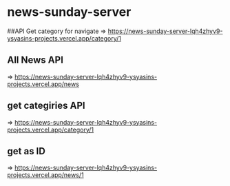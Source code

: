 # news-sunday-server

##API Get category for navigate
=> https://news-sunday-server-lqh4zhyv9-ysyasins-projects.vercel.app/category/1

## All News API
=> https://news-sunday-server-lqh4zhyv9-ysyasins-projects.vercel.app/news

## get categiries API
=> https://news-sunday-server-lqh4zhyv9-ysyasins-projects.vercel.app/category/1

## get as ID 
=> https://news-sunday-server-lqh4zhyv9-ysyasins-projects.vercel.app/news/1
